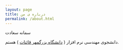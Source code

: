 ```yaml
---
layout: page
title: درباره ی من
permalink: /about.html
---
```

سمانه سعادت

دانشجوی مهندسی نرم افزار ( [دانشگاه بزرگمهر قائنات](http://buqaen.ac.ir) ) هستم.
